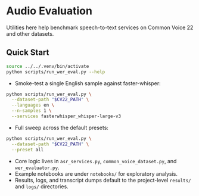 # Audio Evaluation

Utilities here help benchmark speech-to-text services on Common Voice 22 and
other datasets.

## Quick Start

```bash
source ../../.venv/bin/activate
python scripts/run_wer_eval.py --help
```

- Smoke-test a single English sample against faster-whisper:

```bash
python scripts/run_wer_eval.py \
  --dataset-path "$CV22_PATH" \
  --languages en \
  --n-samples 1 \
  --services fasterwhisper_whisper-large-v3
```

- Full sweep across the default presets:

```bash
python scripts/run_wer_eval.py \
  --dataset-path "$CV22_PATH" \
  --preset all
```

- Core logic lives in `asr_services.py`, `common_voice_dataset.py`, and
  `wer_evaluator.py`.
- Example notebooks are under `notebooks/` for exploratory analysis.
- Results, logs, and transcript dumps default to the project-level
  `results/` and `logs/` directories.

